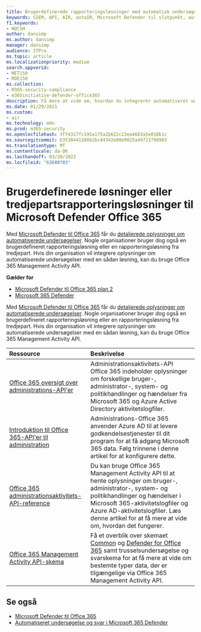 ```yaml
---
title: Brugerdefinerede rapporteringsløsninger med automatisk undersøgelse og svar
keywords: SIEM, API, AIR, autoIR, Microsoft Defender til slutpunkt, automatisk undersøgelse, integration, brugerdefineret rapport
f1.keywords:
- NOCSH
author: dansimp
ms.author: dansimp
manager: dansimp
audience: ITPro
ms.topic: article
ms.localizationpriority: medium
search.appverid:
- MET150
- MOE150
ms.collection:
- M365-security-compliance
- m365initiative-defender-office365
description: Få mere at vide om, hvordan du integrerer automatiseret undersøgelse og svar med en brugerdefineret rapporteringsløsning eller en rapporteringsløsning fra tredjepart.
ms.date: 01/29/2021
ms.custom:
- air
ms.technology: mdo
ms.prod: m365-security
ms.openlocfilehash: 3ff4317fc195a175a2b622c13ea4683a5e010b1c
ms.sourcegitcommit: b3530441288b2bc44342e00e9025a49721796903
ms.translationtype: MT
ms.contentlocale: da-DK
ms.lasthandoff: 03/20/2022
ms.locfileid: "63680703"
---
```

# <a name="custom-or-third-party-reporting-solutions-for-microsoft-defender-for-office-365"></a>Brugerdefinerede løsninger eller tredjepartsrapporteringsløsninger til Microsoft Defender Office 365

Med [Microsoft Defender til Office 365](defender-for-office-365.md) får du [detaljerede oplysninger om automatiserede undersøgelser](air-view-investigation-results.md). Nogle organisationer bruger dog også en brugerdefineret rapporteringsløsning eller en rapporteringsløsning fra tredjepart. Hvis din organisation vil integrere oplysninger om automatiserede undersøgelser med en sådan løsning, kan du bruge Office 365 Management Activity API.[](office-365-air.md)

**Gælder for**
- [Microsoft Defender til Office 365 plan 2](defender-for-office-365.md)
- [Microsoft 365 Defender](../defender/microsoft-365-defender.md)

Med [Microsoft Defender til Office 365](defender-for-office-365.md) får du [detaljerede oplysninger om automatiserede undersøgelser](air-view-investigation-results.md). Nogle organisationer bruger dog også en brugerdefineret rapporteringsløsning eller en rapporteringsløsning fra tredjepart. Hvis din organisation vil integrere oplysninger om automatiserede undersøgelser med en sådan løsning, kan du bruge Office 365 Management Activity API.

|Ressource|Beskrivelse|
|:---|:---|
|[Office 365 oversigt over administrations-API'er](/office/office-365-management-api/office-365-management-apis-overview)|Administrationsaktivitets-API Office 365 indeholder oplysninger om forskellige bruger-, administrator-, system- og politikhandlinger og hændelser fra Microsoft 365 og Azure Active Directory aktivitetslogfiler.|
|[Introduktion til Office 365-API'er til administration](/office/office-365-management-api/get-started-with-office-365-management-apis)|Administrations-Office 365 anvender Azure AD til at levere godkendelsestjenester til dit program for at få adgang Microsoft 365 data. Følg trinnene i denne artikel for at konfigurere dette.|
|[Office 365 administrationsaktivitets-API-reference](/office/office-365-management-api/office-365-management-activity-api-reference)|Du kan bruge Office 365 Management Activity API til at hente oplysninger om bruger-, administrator-, system- og politikhandlinger og hændelser i Microsoft 365-aktivitetslogfiler og Azure AD-aktivitetslogfiler. Læs denne artikel for at få mere at vide om, hvordan det fungerer.|
|[Office 365 Management Activity API-skema](/office/office-365-management-api/office-365-management-activity-api-schema)|Få et overblik over skemaet [Common](/office/office-365-management-api/office-365-management-activity-api-schema#common-schema) og [Defender for Office 365](/office/office-365-management-api/office-365-management-activity-api-schema#office-365-advanced-threat-protection-and-threat-investigation-and-response-schema) samt trusselsundersøgelse og svarskema for at få mere at vide om bestemte typer data, der er tilgængelige via Office 365 Management Activity API.|

## <a name="see-also"></a>Se også

- [Microsoft Defender til Office 365](defender-for-office-365.md)
- [Automatiseret undersøgelse og svar i Microsoft 365 Defender](/microsoft-365/security/defender/m365d-autoir)
